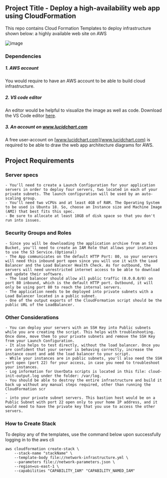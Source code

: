 ## Project Title - Deploy a high-availability web app using CloudFormation

This repo contains Cloud Formation Templates to deploy infrastructure shown below: a highly available web site on AWS

![image](https://user-images.githubusercontent.com/99427790/224475443-b62e377a-b33e-4f3b-8738-79654af6e2db.png)


### Dependencies
##### 1. AWS account
You would require to have an AWS account to be able to build cloud infrastructure.

##### 2. VS code editor
An editor would be helpful to visualize the image as well as code. Download the VS Code editor [here](https://code.visualstudio.com/download).

##### 3. An account on www.lucidchart.com
A free user-account on [www.lucidchart.com](www.lucidchart.com) is required to be able to draw the web app architecture diagrams for AWS.

## Project Requirements
### Server specs
	- You'll need to create a Launch Configuration for your application servers in order to deploy four servers, two located in each of your private subnets. The launch configuration will be used by an auto-scaling group.
	- You'll need two vCPUs and at least 4GB of RAM. The Operating System to be used is Ubuntu 18. So, choose an Instance size and Machine Image (AMI) that best fits this spec.
	- Be sure to allocate at least 10GB of disk space so that you don't run into issues. 
	
### Security Groups and Roles
	- Since you will be downloading the application archive from an S3 Bucket, you'll need to create an IAM Role that allows your instances to use the S3 Service.(Optional)
	- The App communicates on the default HTTP Port: 80, so your servers will need this inbound port open since you will use it with the Load Balancer and the Load Balancer Health Check. As for outbound, the servers will need unrestricted internet access to be able to download and update their software.
	- The load balancer should allow all public traffic (0.0.0.0/0) on port 80 inbound, which is the default HTTP port. Outbound, it will only be using port 80 to reach the internal servers.
	- The application needs to be deployed into private subnets with a Load Balancer located in a public subnet.
	- One of the output exports of the CloudFormation script should be the public URL of the LoadBalancer.

### Other Considerations
	- You can deploy your servers with an SSH Key into Public subnets while you are creating the script. This helps with troubleshooting. Once done, move them to your private subnets and remove the SSH Key from your Launch Configuration.
	- It also helps to test directly, without the load balancer. Once you are confident that your server is behaving correctly, increase the instance count and add the load balancer to your script.
	- While your instances are in public subnets, you'll also need the SSH port open (port 22) for your access, in case you need to troubleshoot your instances.
	- Log information for UserData scripts is located in this file: cloud-init-output.log under the folder: /var/log.
	- You should be able to destroy the entire infrastructure and build it back up without any manual steps required, other than running the CloudFormation scr
	- 
	- into your private subnet servers. This bastion host would be on a Public Subnet with port 22 open only to your home IP address, and it would need to have the private key that you use to access the other servers.
	
	
	
	
### How to Create Stack
To deploy any of the templates, use the command below upon successfully logging in to the aws cli

```
aws cloudformation create-stack \
	--stack-name "stackName" \
	--template-body file://network-infrastructure.yml \
	--parameters file://network-parameters.json \
	--region=us-east-1 \
	--capabilities "CAPABILITY_IAM" "CAPABILITY_NAMED_IAM"
```
